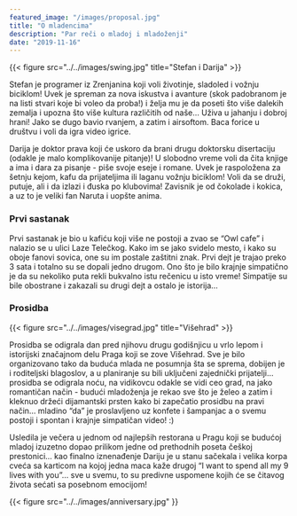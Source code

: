 ```yaml
---
featured_image: "/images/proposal.jpg"
title: "O mladencima"
description: "Par reči o mladoj i mladoženji"
date: "2019-11-16"
---
```


{{< figure src="../../images/swing.jpg" title="Stefan i Darija" >}}


Stefan je programer iz Zrenjanina koji voli životinje, sladoled i vožnju biciklom! 
Uvek je spreman za nova iskustva i avanture (skok padobranom je na listi stvari koje bi voleo da proba!) 
 i želja mu je da poseti što više dalekih zemalja i upozna što više kultura različitih od naše… 
Uživa u jahanju i dobroj hrani! Jako se dugo bavio rvanjem, a zatim i airsoftom. 
Baca forice u društvu i voli da igra video igrice.

Darija je doktor prava koji će uskoro da brani drugu doktorsku disertaciju (odakle je malo komplikovanije pitanje)! 
U slobodno vreme voli da čita knjige a ima i dara za pisanje - piše svoje eseje i romane.
Uvek je raspoložena za šetnju kejom, kafu da prijateljima ili laganu vožnju biciklom! 
Voli da se druži, putuje, ali i da izlazi i đuska po klubovima! 
Zavisnik je od čokolade i kokica, a uz to je veliki fan Naruta i uopšte anima.

### Prvi sastanak

Prvi sastanak je bio u kafiću koji više ne postoji a zvao se “Owl cafe” i nalazio se u ulici Laze Telečkog.
Kako im se jako svidelo mesto,  i kako su oboje fanovi sovica, one su im postale zaštitni znak.
Prvi dejt je trajao preko 3 sata i totalno su se dopali jedno drugom. Ono što je bilo krajnje simpatično je da su nekoliko puta rekli bukvalno istu rečenicu u isto vreme!
Simpatije su bile obostrane i zakazali su drugi dejt a ostalo je istorija…

### Prosidba

{{< figure src="../../images/visegrad.jpg" title="Višehrad" >}}

Prosidba se odigrala dan pred njihovu drugu godišnjicu u vrlo lepom i istorijski značajnom delu Praga koji se zove Višehrad.
Sve je bilo organizovano tako da buduća mlada ne posumnja šta se sprema, dobijen je i roditeljski blagoslov, a u planiranje su bili uključeni zajednički prijatelji…
prosidba se odigrala noću, na vidikovcu odakle se vidi ceo grad, na jako romantičan način - budući mladoženja je rekao sve što je želeo a zatim i kleknuo držeći dijamantski prsten kako bi zapečatio prosidbu na pravi način…
mladino “da” je proslavljeno uz konfete i šampanjac a o svemu postoji i spontan i krajnje simpatičan video! :)

Usledila je večera u jednom od najlepših restorana u Pragu koji se budućoj mladoj izuzetno dopao prilikom jedne od prethodnih poseta češkoj prestonici…
kao finalno iznenađenje Dariju je u stanu sačekala i velika korpa cveća sa karticom na kojoj jedna maca kaže drugoj “I want to spend all my 9 lives with you”…
sve u svemu, to su predivne uspomene kojih će se čitavog života sećati sa posebnom emocijom!

{{< figure src="../../images/anniversary.jpg" }}
